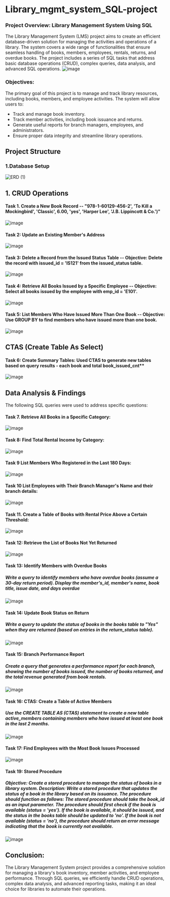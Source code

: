 # Library_mgmt_system_SQL-project
### Project Overview: Library Management System Using SQL
The Library Management System (LMS) project aims to create an efficient database-driven solution for managing the activities and operations of a library. The system covers a wide range of functionalities that ensure seamless handling of books, members, employees, rentals, returns, and overdue books. The project includes a series of SQL tasks that address basic database operations (CRUD), complex queries, data analysis, and advanced SQL operations.
![image](https://github.com/user-attachments/assets/75ad501b-7e41-47f3-9c1c-b70195869cfa)



### Objectives:
The primary goal of this project is to manage and track library resources, including books, members, and employee activities. The system will allow users to:
* Track and manage book inventory.
* Track member activities, including book issuance and returns.
* Generate useful reports for branch managers, employees, and administrators.
* Ensure proper data integrity and streamline library operations.

## Project Structure
### 1.Database Setup
![ERD (1)](https://github.com/user-attachments/assets/2433ccfd-ebb9-42dd-893c-d90facb8f179)

## 1. CRUD Operations
 #### Task 1. Create a New Book Record -- "978-1-60129-456-2', 'To Kill a Mockingbird', 'Classic', 6.00, 'yes', 'Harper Lee', 'J.B. Lippincott & Co.')"
![image](https://github.com/user-attachments/assets/8d2fb75c-cf33-47ce-86fb-ca6823aabb06)

#### Task 2: Update an Existing Member's Address
![image](https://github.com/user-attachments/assets/45c93fe6-3a95-4db1-b2c5-95eae1ee99ab)

#### Task 3: Delete a Record from the Issued Status Table -- Objective: Delete the record with issued_id = 'IS121' from the issued_status table.
![image](https://github.com/user-attachments/assets/e8b70eea-f6f9-422c-8753-fded500d5bdc)

#### Task 4: Retrieve All Books Issued by a Specific Employee -- Objective: Select all books issued by the employee with emp_id = 'E101'.
![image](https://github.com/user-attachments/assets/45dda772-077b-4e62-aef1-a1e375bf267c)

#### Task 5: List Members Who Have Issued More Than One Book -- Objective: Use GROUP BY to find members who have issued more than one book.
![image](https://github.com/user-attachments/assets/ca1a2626-ee37-4242-9ac8-615471d8df25)

## CTAS (Create Table As Select)
#### Task 6: Create Summary Tables: Used CTAS to generate new tables based on query results - each book and total book_issued_cnt**
![image](https://github.com/user-attachments/assets/a1529053-acc3-4e4f-a542-37270db840e2)

## Data Analysis & Findings
The following SQL queries were used to address specific questions:

#### Task 7. Retrieve All Books in a Specific Category:
![image](https://github.com/user-attachments/assets/b7a4f8c9-6eab-412a-a493-d223c4664409)

#### Task 8: Find Total Rental Income by Category:
![image](https://github.com/user-attachments/assets/ddf2ff9f-fbe6-44ee-b3d5-eb76d9d99e91)

#### Task 9 List Members Who Registered in the Last 180 Days:
![image](https://github.com/user-attachments/assets/94df8486-fbb4-48fa-8bb6-413596d66e6d)

#### Task 10 List Employees with Their Branch Manager's Name and their branch details:
![image](https://github.com/user-attachments/assets/87c97ad3-ecbc-463f-ac3b-f19bdf115653)

#### Task 11. Create a Table of Books with Rental Price Above a Certain Threshold:
![image](https://github.com/user-attachments/assets/a9344f51-cf32-4be0-bd14-a0317f5287b1)

#### Task 12: Retrieve the List of Books Not Yet Returned
![image](https://github.com/user-attachments/assets/dc03e088-6161-4d2a-95b1-115559690003)

#### Task 13: Identify Members with Overdue Books
##### Write a query to identify members who have overdue books (assume a 30-day return period). Display the member's_id, member's name, book title, issue date, and days overdue
![image](https://github.com/user-attachments/assets/e11411e2-a8c3-4378-b94e-881d447c9139)

#### Task 14: Update Book Status on Return
##### Write a query to update the status of books in the books table to "Yes" when they are returned (based on entries in the return_status table).
![image](https://github.com/user-attachments/assets/5a16f96f-0845-4dd2-aed9-f2412f3e133b)

#### Task 15: Branch Performance Report
##### Create a query that generates a performance report for each branch, showing the number of books issued, the number of books returned, and the total revenue generated from book rentals.
![image](https://github.com/user-attachments/assets/1cf6e393-e14f-42d7-8771-54ea5e6d1f8d)

#### Task 16: CTAS: Create a Table of Active Members
##### Use the CREATE TABLE AS (CTAS) statement to create a new table active_members containing members who have issued at least one book in the last 2 months.
![image](https://github.com/user-attachments/assets/b75f9823-1968-4e4f-8279-181e701a3795)

#### Task 17: Find Employees with the Most Book Issues Processed
![image](https://github.com/user-attachments/assets/0b4e3733-5a98-40d8-b99c-ea2a82542f70)

#### Task 19: Stored Procedure 
##### Objective: Create a stored procedure to manage the status of books in a library system. Description: Write a stored procedure that updates the status of a book in the library based on its issuance. The procedure should function as follows: The stored procedure should take the book_id as an input parameter. The procedure should first check if the book is available (status = 'yes'). If the book is available, it should be issued, and the status in the books table should be updated to 'no'. If the book is not available (status = 'no'), the procedure should return an error message indicating that the book is currently not available.
![image](https://github.com/user-attachments/assets/61ecf67e-6e79-41bb-8d8e-b81ba29e3918)

## Conclusion:
The Library Management System project provides a comprehensive solution for managing a library's book inventory, member activities, and employee performance. Through SQL queries, we efficiently handle CRUD operations, complex data analysis, and advanced reporting tasks, making it an ideal choice for libraries to automate their operations.















